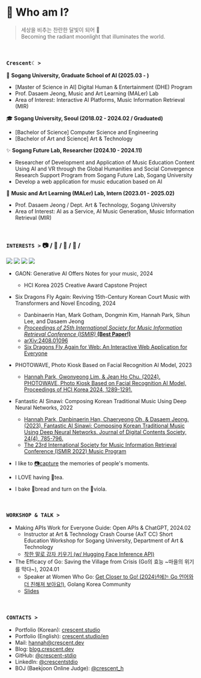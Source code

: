 # 🌙 Who am I?
> 세상을 비추는 찬란한 달빛이 되어 🌃 <br/>
> Becoming the radiant moonlight that illuminates the world.

<br />

### `Crescent☾ >`

🤖 **Sogang University, Graduate School of AI (2025.03 - )**

- [Master of Science in AI] Digital Human & Entertainment (DHE) Program
- Prof. Dasaem Jeong, Music and Art Learning (MALer) Lab
- Area of Interest: Interactive AI Platforms, Music Information Retrieval (MIR)

🎓 **Sogang University, Seoul (2018.02 - 2024.02 / Graduated)**

- [Bachelor of Science] Computer Science and Engineering
- [Bachelor of Art and Science] Art & Technology

✨ **Sogang Future Lab, Researcher (2024.10 - 2024.11)**

- Researcher of Development and Application of Music Education Content Using AI and VR through the Global Humanities and Social Convergence Research Support Program from Sogang Future Lab, Sogang University
- Develop a web application for music education based on AI

🎵 **Music and Art Learning (MALer) Lab, Intern (2023.01 - 2025.02)**
- Prof. Dasaem Jeong / Dept. Art & Technology, Sogang University
- Area of Interest: AI as a Service, AI Music Generation, Music Information Retrieval (MIR)

<br />

### **`INTERESTS >`** 📷 / 🍵 / 🎻 / 🥐 /

<img src="https://img.shields.io/badge/PyTorch-%23EE4C2C.svg?style=for-the-badge&logo=PyTorch&logoColor=white"> <img src="https://img.shields.io/badge/TypeScript-3178C6?style=for-the-badge&logo=TypeScript&logoColor=white"> <img src="https://img.shields.io/badge/Go-00ADD8?style=for-the-badge&logo=Go&logoColor=white"> <img src="https://img.shields.io/badge/Adobe%20Lightroom-31A8FF?style=for-the-badge&logo=Adobe%20Lightroom&logoColor=black"> 

- GAON: Generative AI Offers Notes for your music, 2024
  - HCI Korea 2025 Creative Award Capstone Project
- Six Dragons Fly Again: Reviving 15th-Century Korean Court Music with Transformers and Novel Encoding, 2024
  - Danbinaerin Han, Mark Gotham, Dongmin Kim, Hannah Park, Sihun Lee, and Dasaem Jeong
  - [*Proceedings of 25th International Society for Music Information Retrieval Conference (ISMIR)* **(Best Paper!)** ](https://ismir2024program.ismir.net/poster_35.html)
  - [arXiv:2408.01096](https://arxiv.org/abs/2408.01096)
  - [Six Dragons Fly Again for Web: An Interactive Web Application for Everyone](https://www.crescent.studio/project/six-dragons-fly-again-for-web-en)
- PHOTOWAVE, Photo Kiosk Based on Facial Recognition AI Model, 2023
  - [Hannah Park, Gwonyeong Lim, & Jean Ho Chu. (2024). PHOTOWAVE, Photo Kiosk Based on Facial Recognition AI Model, Proceedings of HCI Korea 2024, 1289-1291.](https://www.dbpia.co.kr/journal/articleDetail?nodeId=NODE11714852)
- Fantastic AI Sinawi: Composing Korean Traditional Music Using Deep Neural Networks, 2022 
  - [Hannah Park, Danbinaerin Han, Chaeryeong Oh, & Dasaem Jeong. (2023). Fantastic AI Sinawi: Composing Korean Traditional Music Using Deep Neural Networks. Journal of Digital Contents Society, 24(4), 785-796.](https://www.kci.go.kr/kciportal/ci/sereArticleSearch/ciSereArtiView.kci?sereArticleSearchBean.artiId=ART002952465)
  - [The 23rd International Society for Music Information Retrieval Conference (ISMIR 2022) Music Program ](https://ismir2022program.ismir.net/music_347.html)



- I like to [📷capture](https://unsplash.com/ko/@crescent_pic) the memories of people's moments.
- I LOVE having 🍵tea. 
- I bake 🥐bread and turn on the 🎻viola.

<br />

### **`WORKSHOP & TALK >`**
- Making APIs Work for Everyone Guide: Open APIs & ChatGPT, 2024.02
  - Instructor at Art & Technology Crash Course (AxT CC) Short Education Workshop for Sogang University, Department of Art & Technology
  - [착한 말로 감자 키우기 (w/ Hugging Face Inference API)](https://blog.crescent.dev/240205-talk-to-patato/)
- The Efficacy of Go: Saving the Village from Crisis (Go의 효능 \~마을의 위기를 막다\~), 2024.01 
  - Speaker at Women Who Go: [Get Closer to Go! (2024년에는 Go 언어와 더 친해져 보아요!)](https://festa.io/events/4517), Golang Korea Community
  - [Slides](https://docs.google.com/presentation/d/1trmh39lEq8GxzLKeccAap92zBrWHQuVB/edit#slide=id.p1)


<br />


### **`CONTACTS >`**

- Portfolio (Korean): [crescent.studio](https://www.crescent.studio/)
- Portfolio (English): [crescent.studio/en](https://www.crescent.studio/en)
- Mail: hannah@crescent.dev
- Blog: [blog.crescent.dev](https://blog.crescent.dev/)
- GitHub: [@crescent-stdio](https://github.com/crescent-stdio)
- LinkedIn: [@crescentstdio](https://www.linkedin.com/in/crescentstdio/)
- BOJ (Baekjoon Online Judge): [@crescent_h](https://solved.ac/profile/crescent_h)
